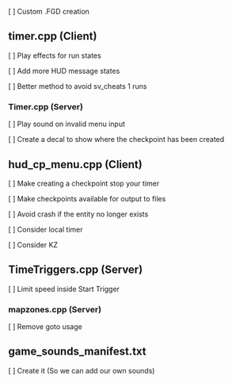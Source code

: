 [ ] Custom .FGD creation
 
 
## timer.cpp (Client) 
[ ] Play effects for run states

[ ] Add more HUD message states

[ ] Better method to avoid sv_cheats 1 runs


### Timer.cpp (Server)
[ ] Play sound on invalid menu input

[ ] Create a decal to show where the checkpoint has been created


## hud_cp_menu.cpp (Client) 
[ ] Make creating a checkpoint stop your timer

[ ] Make checkpoints available for output to files

[ ] Avoid crash if the entity no longer exists

[ ] Consider local timer

[ ] Consider KZ


## TimeTriggers.cpp (Server)
[ ] Limit speed inside Start Trigger


### mapzones.cpp (Server)
[ ] Remove goto usage


## game_sounds_manifest.txt 
[ ] Create it (So we can add our own sounds)